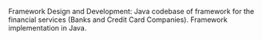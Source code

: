 Framework Design and Development: Java codebase of framework for the financial services (Banks and Credit Card Companies). Framework implementation in Java.
